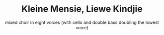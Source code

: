 ---
title: 'Kleine Mensie, Liewe Kindjie'
subtitle: 'mixed choir in eight voices (with cello and double bass doubling the lowest voice)'
year: 2012
category: 'choir'
scoreURL: '/public/scores/XXX.pdf'
---